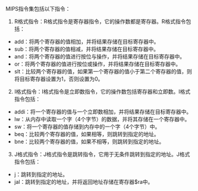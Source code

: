 MIPS指令集包括以下指令：

1. R格式指令：R格式指令是寄存器指令，它的操作数都是寄存器。R格式指令包括：

- add：将两个寄存器的值相加，并将结果存储在目标寄存器中。
- sub：将两个寄存器的值相减，并将结果存储在目标寄存器中。
- and：将两个寄存器的值进行按位与操作，并将结果存储在目标寄存器中。
- or：将两个寄存器的值进行按位或操作，并将结果存储在目标寄存器中。
- slt：比较两个寄存器的值，如果第一个寄存器的值小于第二个寄存器的值，则将目标寄存器设置为1，否则设置为0。

2. I格式指令：I格式指令是立即数指令，它的操作数包括寄存器和立即数。I格式指令包括：

- addi：将一个寄存器的值与一个立即数相加，并将结果存储在目标寄存器中。
- lw：从内存中读取一个字（4个字节）的数据，并将其存储在一个寄存器中。
- sw：将一个寄存器的值存储到内存中的一个字（4个字节）中。
- beq：比较两个寄存器的值，如果相等，则跳转到指定的地址。
- bne：比较两个寄存器的值，如果不相等，则跳转到指定的地址。

3. J格式指令：J格式指令是跳转指令，它用于无条件跳转到指定的地址。J格式指令包括：

- j：跳转到指定的地址。
- jal：跳转到指定的地址，并将返回地址存储在寄存器$ra中。